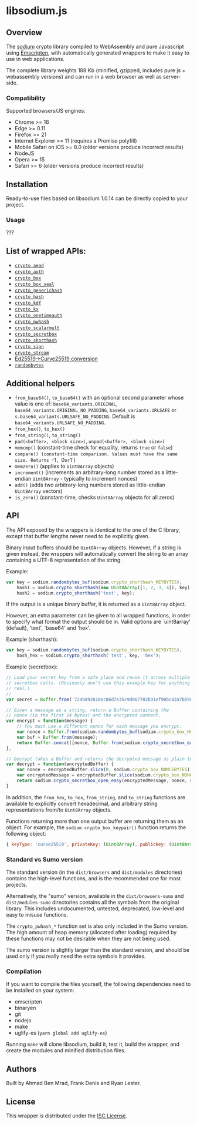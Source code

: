 # libsodium.js

## Overview

The [sodium](https://github.com/jedisct1/libsodium) crypto library
compiled to WebAssembly and pure Javascript using
[Emscripten](https://github.com/kripken/emscripten), with
automatically generated wrappers to make it easy to use in web
applications.

The complete library weights 188 Kb (minified, gzipped, includes pure js +
webassembly versions) and can run in a web browser as well as server-side.

### Compatibility

Supported browsers/JS engines:

* Chrome >= 16
* Edge >= 0.11
* Firefox >= 21
* Internet Explorer >= 11 (requires a Promise polyfill)
* Mobile Safari on iOS >= 8.0 (older versions produce incorrect results)
* NodeJS
* Opera >= 15
* Safari >= 6 (older versions produce incorrect results)

## Installation

Ready-to-use files based on libsodium 1.0.14 can be directly copied to your
project.

### Usage

???

## List of wrapped APIs:

* [`crypto_aead`](https://download.libsodium.org/doc/secret-key_cryptography/aead.html)
* [`crypto_auth`](https://download.libsodium.org/doc/secret-key_cryptography/secret-key_authentication.html)
* [`crypto_box`](https://doc.libsodium.org/public-key_cryptography/authenticated_encryption.html)
* [`crypto_box_seal`](https://download.libsodium.org/libsodium/content/public-key_cryptography/sealed_boxes.html)
* [`crypto_generichash`](https://download.libsodium.org/libsodium/content/hashing/generic_hashing.html)
* [`crypto_hash`](https://download.libsodium.org/libsodium/content/advanced/sha-2_hash_function.html)
* [`crypto_kdf`](https://download.libsodium.org/doc/key_derivation/)
* [`crypto_kx`](https://download.libsodium.org/doc/key_exchange/)
* [`crypto_onetimeauth`](https://download.libsodium.org/doc/advanced/poly1305.html)
* [`crypto_pwhash`](https://download.libsodium.org/libsodium/content/password_hashing/)
* [`crypto_scalarmult`](https://download.libsodium.org/libsodium/content/advanced/scalar_multiplication.html)
* [`crypto_secretbox`](https://download.libsodium.org/libsodium/content/secret-key_cryptography/authenticated_encryption.html)
* [`crypto_shorthash`](https://download.libsodium.org/libsodium/content/hashing/short-input_hashing.html)
* [`crypto_sign`](https://download.libsodium.org/libsodium/content/public-key_cryptography/public-key_signatures.html)
* [`crypto_stream`](https://download.libsodium.org/doc/advanced/stream_ciphers.html)
* [Ed25519->Curve25519 conversion](https://download.libsodium.org/libsodium/content/advanced/ed25519-curve25519.html)
* [`randombytes`](https://download.libsodium.org/libsodium/content/generating_random_data/)

## Additional helpers

* `from_base64()`, `to_base64()` with an optional second parameter
whose value is one of: `base64_variants.ORIGINAL`, `base64_variants.ORIGINAL_NO_PADDING`,
`base64_variants.URLSAFE` or `s.base64_variants.URLSAFE_NO_PADDING`. Default is `base64_variants.URLSAFE_NO_PADDING`.
* `from_hex()`, `to_hex()`
* `from_string()`, `to_string()`
* `pad(<buffer>, <block size>)`, `unpad(<buffer>, <block size>)`
* `memcmp()` (constant-time check for equality, returns `true` or `false`)
* `compare() (constant-time comparison. Values must have the same
size. Returns `-1`, `0` or `1`)
* `memzero()` (applies to `Uint8Array` objects)
* `increment()` (increments an arbitrary-long number stored as a
little-endian `Uint8Array` - typically to increment nonces)
* `add()` (adds two arbitrary-long numbers stored as little-endian
`Uint8Array` vectors)
* `is_zero()` (constant-time, checks `Uint8Array` objects for all zeros)

## API

The API exposed by the wrappers is identical to the one of the C
library, except that buffer lengths never need to be explicitly given.

Binary input buffers should be `Uint8Array` objects. However, if a string
is given instead, the wrappers will automatically convert the string
to an array containing a UTF-8 representation of the string.

Example:
```javascript
var key = sodium.randombytes_buf(sodium.crypto_shorthash_KEYBYTES),
    hash1 = sodium.crypto_shorthash(new Uint8Array([1, 2, 3, 4]), key),
    hash2 = sodium.crypto_shorthash('test', key);
```

If the output is a unique binary buffer, it is returned as a
`Uint8Array` object.

However, an extra parameter can be given to all wrapped functions, in
order to specify what format the output should be in. Valid options
are `uint8array' (default), 'text', 'base64' and 'hex'.

Example (shorthash):

```javascript
var key = sodium.randombytes_buf(sodium.crypto_shorthash_KEYBYTES),
    hash_hex = sodium.crypto_shorthash('test', key, 'hex');
```

Example (secretbox):

```javascript
// Load your secret key from a safe place and reuse it across multiple
// secretbox calls. (Obviously don't use this example key for anything
// real.)
//
var secret = Buffer.from('724b092810ec86d7e35c9d067702b31ef90bc43a7b598626749914d6a3e033ed', 'hex');

// Given a message as a string, return a Buffer containing the
// nonce (in the first 24 bytes) and the encrypted content.
var encrypt = function(message) {
    // You must use a different nonce for each message you encrypt.
    var nonce = Buffer.from(sodium.randombytes_buf(sodium.crypto_box_NONCEBYTES));
    var buf = Buffer.from(message);
    return Buffer.concat([nonce, Buffer.from(sodium.crypto_secretbox_easy(buf, nonce, secret))]);
},

// Decrypt takes a Buffer and returns the decrypted message as plain text.
var decrypt = function(encryptedBuffer) {
    var nonce = encryptedBuffer.slice(0, sodium.crypto_box_NONCEBYTES);
    var encryptedMessage = encryptedBuffer.slice(sodium.crypto_box_NONCEBYTES);
    return sodium.crypto_secretbox_open_easy(encryptedMessage, nonce, secret, 'text');
}
```

In addition, the `from_hex`, `to_hex`, `from_string`, and `to_string`
functions are available to explicitly convert hexadecimal, and
arbitrary string representations from/to `Uint8Array` objects.

Functions returning more than one output buffer are returning them as
an object. For example, the `sodium.crypto_box_keypair()` function
returns the following object:
```javascript
{ keyType: 'curve25519', privateKey: (Uint8Array), publicKey: (Uint8Array) }
```

### Standard vs Sumo version

The standard version (in the `dist/browsers` and `dist/modules`
directories) contains the high-level functions, and is the recommended
one for most projects.

Alternatively, the "sumo" version, available in the
`dist/browsers-sumo` and `dist/modules-sumo` directories contains all
the symbols from the original library. This includes undocumented,
untested, deprecated, low-level and easy to misuse functions.

The `crypto_pwhash_*` function set is also only included in the Sumo
version. The high amount of heap memory (allocated after loading)
required by these functions may not be desirable when they are not
being used.

The sumo version is slightly larger than the standard version, and
should be used only if you really need the extra symbols it provides.

### Compilation

If you want to compile the files yourself, the following dependencies
need to be installed on your system:

* emscripten
* binaryen
* git
* nodejs
* make
* uglify-es (`yarn global add uglify-es`)

Running `make` will clone libsodium, build it, test it, build the
wrapper, and create the modules and minified distribution files.

## Authors

Built by Ahmad Ben Mrad, Frank Denis and Ryan Lester.

## License

This wrapper is distributed under the
[ISC License](https://en.wikipedia.org/wiki/ISC_license).

